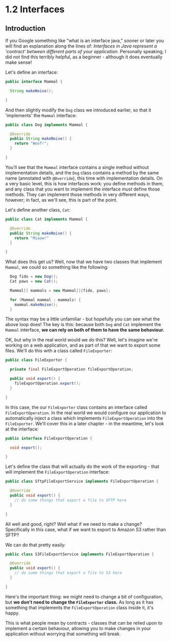 # 1.2 Interfaces

## Introduction

If you Google something like "what is an interface java," sooner or later you will find an explanation along the lines of: _Interfaces in Java represent a 'contract' between different parts of your application_. Personally speaking, I did not find this terribly helpful, as a beginner - although it does eventually make sense!

Let's define an interface:

```java
public interface Mammal {

  String makeNoise();

}
```

And then slightly modify the `Dog` class we introduced earlier, so that it 'implements' the `Mammal` interface:

```java
public class Dog implements Mammal {

  @Override
  public String makeNoise() {
    return "Woof!";
  }

}
```

You'll see that the `Mammal` interface contains a single method without implementation details, and the `Dog` class contains a method by the same name (annotated with `@Override`), this time with implementation details. On a very basic level, this is how interfaces work: you define methods in them, and any class that you want to implement the interface *must* define those methods. They can implement those methods in very different ways, however; in fact, as we'll see, this is part of the point.

 Let's define another class, `Cat`:

```java
public class Cat implements Mammal {

  @Override
  public String makeNoise() {
    return "Miaow!"
  }

}
```

What does this get us? Well, now that we have two classes that implement `Mammal`, we could so something like the following:

```java
  Dog fido = new Dog();
  Cat paws = new Cat();

  Mammal[] mammals = new Mammal[]{fido, paws};

  for (Mammal mammal : mammals) {
    mammal.makeNoise();
  }
```

The syntax may be a little unfamiliar - but hopefully you can see what the above loop does! The key is this: because both `Dog` and `Cat` implement the `Mammal` interface, **we can rely on both of them to have the same behaviour.**

OK, but why in the real world would we do this? Well, let's imagine we're working on a web application, and as part of that we want to export some files. We'll do this with a class called `FileExporter`:

```java
public class FileExporter {

  private final FileExportOperation fileExportOperation;

  public void export() {
    fileExportOperation.export();
  }

}
```

In this case, the our `FileExporter` class contains an interface called `FileExportOperation`. In the real world we would configure our application to automatically inject a class which implements `FileExportOperation` into the `FileExporter`. We'll cover this in a later chapter - in the meantime, let's look at the interface:

```java
public interface FileExportOperation {

  void export();

}
```

Let's define the class that will actually do the work of the exporting - that will implement the `FileExportOperation` interface:

```java
public class SftpFileExportService implements FileExportOperation {

  @Override
  public void export() {
    // do some things that export a file to SFTP here
  }

}
```

All well and good, right? Well what if we need to make a change? Specifically in this case, what if we want to export to Amazon S3 rather than SFTP?

We can do that pretty easily:

```java
public class S3FileExportService implements FileExportOperation {

  @Override
  public void export() {
    // do some things that export a file to S3 here
  }

}
```

Here's the important thing: we might need to change a bit of configuration, but **we don't need to change the `FileExporter` class.** As long as it has something that implements the `FileExportOperation` class inside it, it's happy.

This is what people mean by contracts - classes that can be relied upon to implement a certain behaviour, allowing you to make changes in your application without worrying that something will break.
